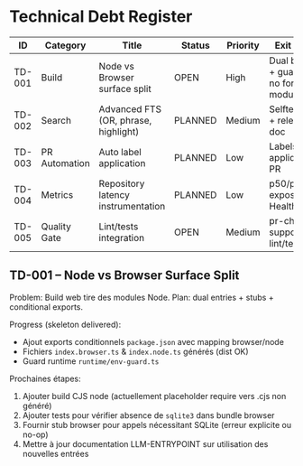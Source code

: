 # Technical Debt Register

| ID | Category | Title | Status | Priority | Exit Criteria |
|----|----------|-------|--------|----------|---------------|
| TD-001 | Build | Node vs Browser surface split | OPEN | High | Dual bundles + guard script no forbidden modules |
| TD-002 | Search | Advanced FTS (OR, phrase, highlight) | PLANNED | Medium | Selftests pass + relevance doc |
| TD-003 | PR Automation | Auto label application | PLANNED | Low | Labels auto appliqués sur PR |
| TD-004 | Metrics | Repository latency instrumentation | PLANNED | Low | p50/p95 exposés Health/Metrics |
| TD-005 | Quality Gate | Lint/tests integration | OPEN | Medium | pr-check supporte flags lint/test |

## TD-001 – Node vs Browser Surface Split
Problem: Build web tire des modules Node. Plan: dual entries + stubs + conditional exports.

Progress (skeleton delivered):
- Ajout exports conditionnels `package.json` avec mapping browser/node
- Fichiers `index.browser.ts` & `index.node.ts` générés (dist OK)
- Guard runtime `runtime/env-guard.ts`

Prochaines étapes:
1. Ajouter build CJS node (actuellement placeholder require vers .cjs non généré)
2. Ajouter tests pour vérifier absence de `sqlite3` dans bundle browser
3. Fournir stub browser pour appels nécessitant SQLite (erreur explicite ou no-op)
4. Mettre à jour documentation LLM-ENTRYPOINT sur utilisation des nouvelles entrées
